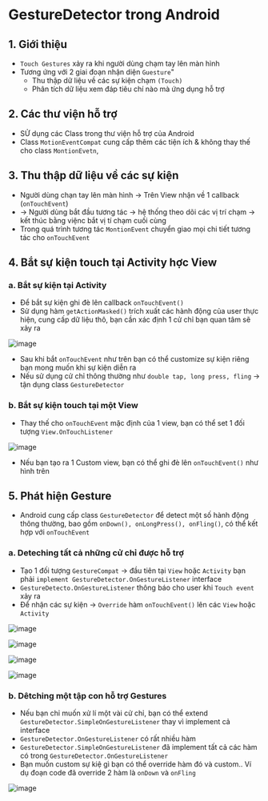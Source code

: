 # GestureDetector trong Android
## 1. Giới thiệu
- `Touch Gestures` xảy ra khi người dùng chạm tay lên màn hình
- Tương ứng với 2 giai đoạn nhận diện `Guesture`"
  - Thu thập dữ liệu về các sự kiện chạm `(Touch)`
  - Phân tích dữ liệu xem đáp  tiêu chí nào mà ứng dụng hỗ trợ
 ## 2. Các thư viện hỗ trợ
 - SỬ dụng các Class trong thư viện hỗ trợ của Android
 - Class `MotionEventCompat` cung cấp thêm các tiện ích & không thay thế cho class `MontionEvetn`,
 ## 3. Thu thập dữ liệu về các sự kiện
 - Người dùng chạn tay lên màn hình -> Trên View nhận về 1 callback (`onTouchEvent`)
 - -> Người dùng bắt đầu tương tác -> hệ thống theo dõi các vị trí chạm -> kết thúc bằng việnc bắt vị tí chạm cuối cùng
 - Trong quá trình tương tác `MontionEvent` chuyển giao mọi chi tiết tương tác cho `onTouchEvent`
 ## 4. Bắt sự kiện touch tại Activity hợc View
 ### a. Bắt sự kiện tại Activity
 - Để bắt sự kiện ghi đè lên callback `onTouchEvent()`
 - Sử dụng hàm `getActionMasked()` trích xuất các hành động của user thực hiện, cung cấp dữ liệu thô, bạn cần xác định 1 cử chỉ bạn quan tâm sẽ xảy ra
 
 ![image](https://user-images.githubusercontent.com/88178841/200169676-88170ee8-9d2d-405f-b712-c5a4c34acb7d.png)

- Sau khi bắt `onTouchEvent` như trên bạn có thể customize sự kiện riêng bạn mong muốn khi sự kiện diễn ra
- Nếu sử dụng cử chỉ thông thường như `double tap, long press, fling` -> tận dụng class `GestureDetector`
### b. Bắt sự kiện touch tại một View
- Thay thế cho `onTouchEvent` mặc định của 1 view, bạn có thể set 1 đối tượng  `View.OnTouchListener`

![image](https://user-images.githubusercontent.com/88178841/200170712-af4d6d6d-b363-4d11-bd31-5253394d9bcb.png)

- Nếu bạn tạo ra 1 Custom view, bạn có thể ghi đè lên `onTouchEvent()` như hình trên
## 5. Phát hiện Gesture
- Android cung cấp class `GestureDetector` để detect một số hành động thông thường, bao gồm `onDown(), onLongPress(), onFling()`, có thể kết hợp với `onTouchEvent`
### a. Deteching tất cả những cử chỉ được hỗ trợ
- Tạo 1 đối tượng `GestureCompat` -> đầu tiên tại `View` hoặc `Activity` bạn phải `implement GestureDetector.OnGestureListener` interface
- `GestureDetecto.OnGestureListener` thông báo cho user khi `Touch event` xảy ra
- Để nhận các sự kiện -> `Override` hàm `onTouchEvent()` lên các `View` hoặc `Activity`

![image](https://user-images.githubusercontent.com/88178841/200171867-5432bdd2-3887-4c6f-a352-5cc99b901abe.png)

![image](https://user-images.githubusercontent.com/88178841/200171890-31cad4cf-8ea5-4375-845b-9d76c4e61159.png)

![image](https://user-images.githubusercontent.com/88178841/200171903-a4889ab5-9fe8-487e-9533-28a1f8d28a85.png)

![image](https://user-images.githubusercontent.com/88178841/200171918-3c1b1594-0ed3-4ede-a5ea-b313aff7acad.png)

### b. Dêtching một tập con hỗ trợ Gestures
- Nếu bạn chỉ muốn xử lí một vài cử chỉ, bạn có thể extend `GestureDetector.SimpleOnGestureListener` thay vì implement cả interface
- `GestureDetector.OnGestureListener` có rất nhiều hàm
- `GestureDetector.SimpleOnGestureListener` đã implement tất cả các hàm có trong `GestureDetector.OnGestureListener`
- Bạn muốn custom sự kiệ gì bạn có thể override hàm đó và custom.. Ví dụ đoạn code đã override 2 hàm là `onDown` và `onFling`

![image](https://user-images.githubusercontent.com/88178841/200172351-37f216b6-6a25-4b7a-a595-93df74bddb30.png)
